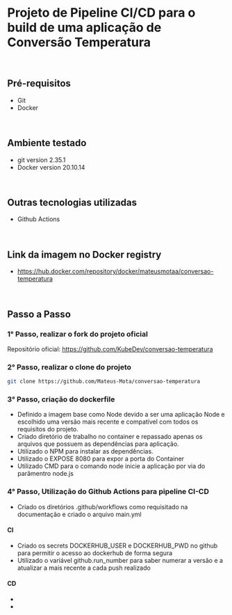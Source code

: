 # Projeto de Pipeline CI/CD para o build de uma aplicação de Conversão Temperatura

<br>

## Pré-requisitos

* Git
* Docker

<br>

## Ambiente testado

* git version 2.35.1
* Docker version 20.10.14

<br>

## Outras tecnologias utilizadas

* Github Actions

<br>

## Link da imagem no Docker registry

* https://hub.docker.com/repository/docker/mateusmotaa/conversao-temperatura

<br>

## Passo a Passo

### 1° Passo, realizar o fork do projeto oficial
Repositório oficial: https://github.com/KubeDev/conversao-temperatura

### 2° Passo, realizar o clone do projeto
~~~bash
git clone https://github.com/Mateus-Mota/conversao-temperatura
~~~

### 3° Passo, criação do dockerfile
* Definido a imagem base como Node devido a ser uma aplicação Node e escolhido uma versão mais recente e compatível com todos os requisitos do projeto.
* Criado diretório de trabalho no container e repassado apenas os arquivos que possuem as dependências para aplicação.
* Utilizado o NPM para instalar as dependências.
* Utilizado o EXPOSE 8080 para expor a porta do Container 
* Utilizado CMD para o comando node inicie a aplicação por via do parâmentro node.js


### 4° Passo, Utilização do Github Actions para pipeline CI-CD
* Criado os diretórios .github/workflows como requisitado na documentação e criado o arquivo main.yml
#### CI
* Criado os secrets DOCKERHUB_USER e DOCKERHUB_PWD no github para permitir o acesso ao dockerhub de forma segura
* Utilizado o variável github.run_number para saber numerar a versão e a atualizar a mais recente a cada push realizado
#### CD
*
*




